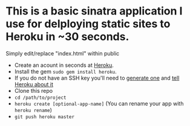 # This is a basic sinatra application I use for delploying static sites to Heroku in ~30 seconds.

Simply edit/replace "index.html" within public

* Create an acount in seconds at [Heroku](http://heroku.com/signup).
* Install the gem `sudo gem install heroku`.
* If you do not have an SSH key
you'll need to [generate
one](http://heroku.com/docs/index.html#_setting_up_ssh_public_keys)
and [tell Heroku about
it](http://heroku.com/docs/index.html#_manage_keys_on_heroku)
* Clone this repo 
* `cd /path/to/project`
* `heroku create [optional-app-name]` (You can rename your app with `heroku rename`)
* `git push heroku master`

